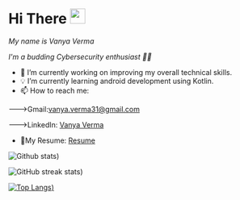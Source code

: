 # Hi There <img src="https://media.giphy.com/media/hvRJCLFzcasrR4ia7z/giphy.gif" width="30px"/>
*My name is Vanya Verma*

*I'm a budding Cybersecurity enthusiast 👩‍💻*

- 🔭 I’m currently working on improving my overall technical skills.
- 💡 I’m currently learning android development using Kotlin.
- 📫 How to reach me:

--->Gmail:[vanya.verma31@gmail.com](https://mail.google.com/mail/u/0/#inbox)

--->LinkedIn: [Vanya Verma](https://www.linkedin.com/in/vanya-verma-196b511b8/)

- 📃My Resume: [Resume](https://drive.google.com/file/d/1Y96hDgxZNn3I4flMo8H95mzG5wlcXBum/view?usp=sharing)


![Github stats](https://github-readme-stats.vercel.app/api?username=vanya31&theme=dark&background=000000))

![GitHub streak stats](https://github-readme-streak-stats.herokuapp.com/?user=vanya31&theme=dark&background=000000))

[![Top Langs](https://github-readme-stats.vercel.app/api/top-langs/?username=vanya31&theme=dark&background=000000))](https://github.com/vanya31/github-readme-stats)
